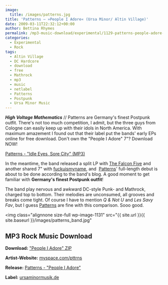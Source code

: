 ```yaml
---
image:
  title: /images/patterns.jpg
title: 'Patterns – »People I Adore« (Ursa Minor/ Altin Village)'
date: 2009-03-11T22:32:12+00:00
author: Bettina Rhymes
permalink: /mp3-music-download/experimental/1129-patterns-people-adore-ursa-minor-altin-village
categories:
  - Experimental
  - Rock
tags:
  - Altin Village
  - DC Hardcore
  - download
  - free
  - Mathrock
  - mp3
  - music
  - netlabel
  - Patterns
  - Postpunk
  - Ursa Minor Music
---
```

***High Voltage Mathematics*** // Patterns are Germany's finest Postpunk outfit. There's not too much competition, I admit, but the three guys from Cologne can easily keep up with their idols in North America. With maximum amazement I found out that their label put the bands' early EPs online for free download. Don't own the "People I Adore" 7"? Download NOW!

[Patterns - "Idle Eyes, Sore City" (MP3)](http://grandmasterrobo.sonicsquirrel.net/12rec/Phlow_Magazine/Patterns_-_Idle_Eyes_Sore_City.mp3)

<!--more-->

In the meantime, the band released a split LP with [The Falcon Five](http://www.myspace.com/thefalconfive) and another shared 7" with [fuckuismyname](http://www.fuckuismyname.de/), and  [Patterns](http://www.myspace.com/pttrns)' full-length debut is about to be done according to the band's blog. A good moment to get familiar with **Germany's finest Postpunk outfit**!

The band play nervous and awkward DC-style Punk- and Mathrock, charged top to bottom. Their melodies are unconsumed, all grooves and breaks come tight. Of course I have to mention _Q & Not U_ and _Les Savy Fav_, but I guess [Patterns](http://www.myspace.com/pttrns) are fine with this comparison. Sooo good.

<img class="alignnone size-full wp-image-1131" src="{{ site.url }}{{ site.baseurl }}/images/patterns_band.jpg"

## MP3 Rock Music Download

**Download:** ["People I Adore" ZIP](http://www.ursaminormusik.de/pttrns/people%20i%20adore.zip)
  
**Artist-Website:** [myspace.com/pttrns](http://www.myspace.com/pttrns)
  
**Release:** [Patterns - "People I Adore"](http://www.ursaminormusik.de/pttrns/)
  
**Label:** [ursaminormusik.de](http://www.ursaminormusik.de)